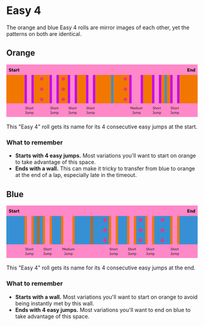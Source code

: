 # Easy 4

The orange and blue Easy 4 rolls are mirror images of each other, yet the patterns on both are identical.

## Orange

![Easy 4 Orange](../images/rolls/easy-4-orange-annotated.jpg)

This "Easy 4" roll gets its name for its 4 consecutive easy jumps at the start.

### What to remember

* **Starts with 4 easy jumps.** Most variations you'll want to start on orange to take advantage of this space.
* **Ends with a wall.** This can make it tricky to transfer from blue to orange at the end of a lap, especially late in the timeout.

## Blue

![Easy 4 Blue](../images/rolls/easy-4-blue-annotated.jpg)

This "Easy 4" roll gets its name for its 4 consecutive easy jumps at the end.

### What to remember

* **Starts with a wall.** Most variations you'll want to start on orange to avoid being instantly met by this wall.
* **Ends with 4 easy jumps.** Most variations you'll want to end on blue to take advantage of this space.
